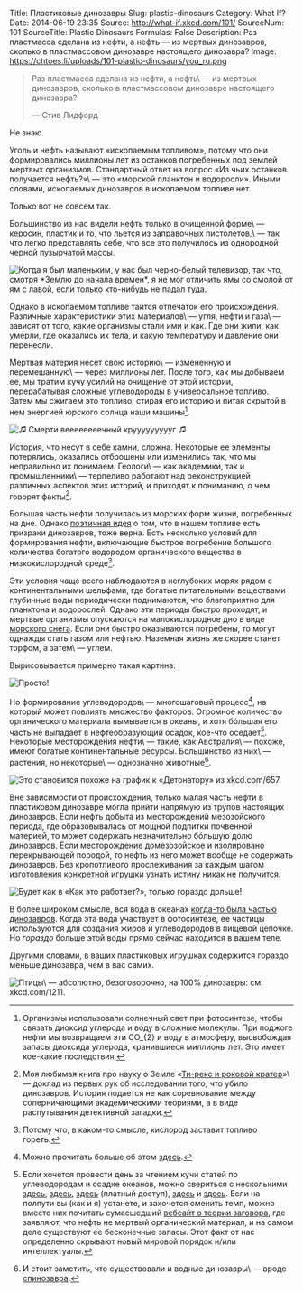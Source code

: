 Title: Пластиковые динозавры
Slug: plastic-dinosaurs
Category: What If?
Date: 2014-06-19 23:35
Source: http://what-if.xkcd.com/101/
SourceNum: 101
SourceTitle: Plastic Dinosaurs
Formulas: False
Description: Раз пластмасса сделана из нефти, а нефть — из мертвых динозавров, сколько в пластмассовом динозавре настоящего динозавра?
Image: https://chtoes.li/uploads/101-plastic-dinosaurs/you_ru.png

> Раз пластмасса сделана из нефти, а нефть\ — из мертвых динозавров, сколько в пластмассовом динозавре настоящего динозавра?
>
> — Стив Лидфорд

Не знаю.

Уголь и нефть называют «ископаемым топливом», потому что они формировались миллионы лет из останков погребенных под землей мертвых организмов. Стандартный ответ на вопрос «Из чьих останков получается нефть?»\ — это «морской планктон и водоросли». Иными словами, ископаемых динозавров в ископаемом топливе нет.

Только вот не совсем так.

Большинство из нас видели нефть только в очищенной форме\ — керосин, пластик и то, что льется из заправочных пистолетов,\ — так что легко представлять себе, что все это получилось из однородной черной пузырчатой массы.

![](/uploads/101-plastic-dinosaurs/bubbly.png "Когда я был маленьким, у нас был черно-белый телевизор, так что, смотря *Землю до начала времен*, я не мог отличить ямы со смолой от ям с лавой, если только кто-нибудь не падал туда.")

Однако в ископаемом топливе таится отпечаток его происхождения. Различные характеристики этих материалов\ — угля, нефти и газа\ — зависят от того, какие организмы стали ими и как. Где они жили, как умерли, где оказались их тела, и какую температуру и давление они перенесли.

Мертвая материя несет свою историю\ — измененную и перемешанную\ — через миллионы лет. После того, как мы добываем ее, мы тратим кучу усилий на очищение от этой истории, перерабатывая сложные углеводороды в универсальное топливо. Затем мы сжигаем это топливо, стирая его историю и питая скрытой в нем энергией юрского солнца наши машины[^1].

[^1]: Организмы использовали солнечный свет при фотосинтезе, чтобы связать диоксид углерода и воду в сложные молекулы. При поджоге нефти мы возвращаем эти CO_{2} и воду в атмосферу, высвобождая запасы диоксида углерода, хранившиеся миллионы лет. Это имеет кое-какие последствия.

![](/uploads/101-plastic-dinosaurs/cycle_ru.png "♫ Смерти веееееееечный круууууууууг ♫")

История, что несут в себе камни, сложна. Некоторые ее элементы потерялись, оказались отброшены или изменились так, что мы неправильно их понимаем. Геологи\ — как академики, так и промышленники\ — терпеливо работают над реконструкцией различных аспектов этих историй, и приходят к пониманию, о чем говорят факты[^2].

[^2]: Моя любимая книга про науку о Земле «[Ти-рекс и роковой кратер][1]»\ — доклад из первых рук об исследовании того, что убило динозавров. История подается не как соревнование между соперничающими академическими теориями, а в виде распутывания детективной загадки.

Большая часть нефти получилась из морских форм жизни, погребенных на дне. Однако [поэтичная идея][2] о том, что в нашем топливе есть призраки динозавров, тоже верна. Есть несколько условий для формирования нефти, включающие быстрое погребение большого количества богатого водородом органического вещества в низкокислородной среде[^3].

[^3]: Потому что, в каком-то смысле, кислород заставит топливо гореть.

Эти условия чаще всего наблюдаются в неглубоких морях рядом с континентальными шельфами, где богатые питательными веществами глубинные воды периодически поднимаются, что благоприятно для планктона и водорослей. Однако эти периоды быстро проходят, и мертвые организмы опускаются на малокислородное дно в виде [морского снега][3]. Если они быстро оказываются погребены, то могут однажды стать газом или нефтью. Наземная жизнь же скорее станет торфом, а затем\ — углем.

Вырисовывается примерно такая картина:

![](/uploads/101-plastic-dinosaurs/cog_ru.png "Просто!")

Но формирование углеводородов\ — многошаговый процесс[^4], на который может повлиять множество факторов. Огромное количество органического материала вымывается в океаны, и хотя бóльшая его часть не выпадает в нефтеобразующий осадок, кое-что оседает[^5]. Некоторые месторождения нефти\ — такие, как Австралия\ — похоже, имеют богатые континентальные ресурсы. Большинство из них\ — растения, но некоторые\ — однозначно животные[^6].

[^4]: Можно прочитать больше об этом [здесь][4].
[^5]: Если хочется провести день за чтением кучи статей по углеводородам и осадке океанов, можно свериться с несколькими [здесь][5], [здесь][6], [здесь][7] (платный доступ), [здесь][8] и [здесь][9]. Если на полпути вы (как и я) устанете, и захочется сменить темп, можно вместо них почитать сумасшедший [вебсайт о теории заговора][10], где заявляют, что нефть не мертвый органический материал, и на самом деле существуют ее бесконечные запасы. Этот факт от нас определенно скрывают новый мировой порядок и/или интеллектуалы.
[^6]: И стоит заметить, что существовали и водные динозавры\ — вроде [спинозавра][11].

![](/uploads/101-plastic-dinosaurs/cog2_ru.png "Это становится похоже на график к «Детонатору» из xkcd.com/657.")

Вне зависимости от происхождения, только малая часть нефти в пластиковом динозавре могла прийти напрямую из трупов настоящих динозавров. Если нефть добыта из месторождений мезозойского периода, где образовывалась от мощной подпитки почвенной материей, то может содержать незначительно бóльшую долю динозавров. Если месторождение домезозойское и изолировано перекрывающей породой, то нефть из него может вообще не содержать динозавров. Без кропотливого прослеживания за каждым шагом изготовления конкретной игрушки узнать истину никак не получится.

![](/uploads/101-plastic-dinosaurs/fun_ru.png "Будет как в «Как это работает?», только гораздо дольше!")

В более широком смысле, вся вода в океанах [когда-то была частью динозавров][12]. Когда эта вода участвует в фотосинтезе, ее частицы используются для создания жиров и углеводородов в пищевой цепочке. Но _гораздо_ больше этой воды прямо сейчас находится в вашем теле.

Другими словами, в ваших пластиковых игрушках содержится гораздо меньше динозавра, чем в вас самих.

![](/uploads/101-plastic-dinosaurs/you_ru.png "Птицы\ — абсолютно, безоговорочно, на 100% динозавры: см. xkcd.com/1211.")

[1]: http://www.amazon.com/Crater-Doom-Princeton-Science-Library/dp/0691131031

[2]: http://www.birdandmoon.com/55words/story29.html

[3]: http://en.wikipedia.org/wiki/Marine_snow

[4]: http://www.ems.psu.edu/~pisupati/ACSOutreach/Petroleum_2.html

[5]: http://booksite.elsevier.com/9780120885305/casestudies/01-Ch26-P088530web.pdf

[6]: http://www.msci.sc.edu/sites/default/files/images/pictures/Benner/docs/Hedges%20et%20al%20OrgGeo%201997.pdf

[7]: http://archives.datapages.com/data/circ_pac/0011/0807_f.htm

[8]: http://dnr.louisiana.gov/assets/TAD/education/BGBB/3/origin.html

[9]: http://www.whoi.edu/cms/files/goni_et_al_Nature_1997_35805.pdf

[10]: http://www.cuttingedge.org/News/n2268.cfm

[11]: https://ru.wikipedia.org/wiki/Спинозавр

[12]: /soda-planet
